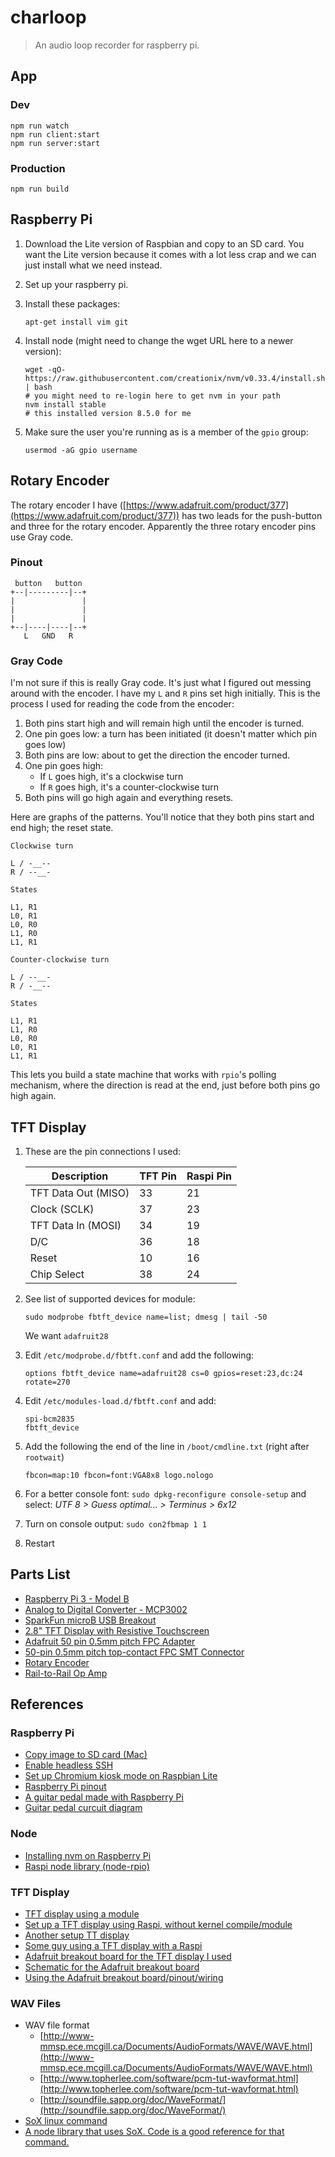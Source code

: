 # charloop

> An audio loop recorder for raspberry pi.

## App

### Dev

```
npm run watch
npm run client:start
npm run server:start
```

### Production

```
npm run build
```

## Raspberry Pi

1. Download the Lite version of Raspbian and copy to an SD card. You want the Lite version because it comes with a lot less crap and we can just install what we need instead.
1. Set up your raspberry pi.
1. Install these packages:

    ```
    apt-get install vim git
    ```

1. Install node (might need to change the wget URL here to a newer version):

    ```
    wget -qO- https://raw.githubusercontent.com/creationix/nvm/v0.33.4/install.sh | bash
    # you might need to re-login here to get nvm in your path
    nvm install stable
    # this installed version 8.5.0 for me
    ```

1. Make sure the user you're running as is a member of the `gpio` group:

    ```
    usermod -aG gpio username
    ```

## Rotary Encoder

The rotary encoder I have ([https://www.adafruit.com/product/377](https://www.adafruit.com/product/377)) has two leads for the push-button and three for the rotary encoder.  Apparently the three rotary encoder pins use Gray code.

### Pinout

```
 button   button
+--|---------|--+
|               |
|               |
|               |
+--|----|----|--+
   L   GND   R
```

### Gray Code

I'm not sure if this is really Gray code. It's just what I figured out messing around with the encoder. I have my `L` and `R` pins set high initially. This is the process I used for reading the code from the encoder:

1. Both pins start high and will remain high until the encoder is turned.
1. One pin goes low: a turn has been initiated (it doesn't matter which pin goes low)
1. Both pins are low: about to get the direction the encoder turned.
1. One pin goes high:
    - If `L` goes high, it's a clockwise turn
    - If `R` goes high, it's a counter-clockwise turn
1. Both pins will go high again and everything resets.

Here are graphs of the patterns. You'll notice that they both pins start and end high; the reset state.

```
Clockwise turn

L / -__--
R / --__-

States

L1, R1
L0, R1
L0, R0
L1, R0
L1, R1

```

```
Counter-clockwise turn

L / --__-
R / -__--

States

L1, R1
L1, R0
L0, R0
L0, R1
L1, R1
```

This lets you build a state machine that works with `rpio`'s polling mechanism, where the direction is read at the end, just before both pins go high again.

## TFT Display

1. These are the pin connections I used:

    Description | TFT Pin | Raspi Pin
    --- | --- | ---
    TFT Data Out (MISO) | 33 | 21
    Clock (SCLK) | 37 | 23
    TFT Data In (MOSI) | 34 | 19
    D/C | 36 | 18
    Reset | 10 | 16
    Chip Select | 38 | 24

1. See list of supported devices for module:

    ```
    sudo modprobe fbtft_device name=list; dmesg | tail -50
    ```

    We want `adafruit28`

1. Edit `/etc/modprobe.d/fbtft.conf` and add the following:

    ```
    options fbtft_device name=adafruit28 cs=0 gpios=reset:23,dc:24 rotate=270
    ```

1. Edit `/etc/modules-load.d/fbtft.conf` and add:

    ```
    spi-bcm2835
    fbtft_device
    ```

1. Add the following the end of the line in `/boot/cmdline.txt` (right after `rootwait`)

    ```
    fbcon=map:10 fbcon=font:VGA8x8 logo.nologo
    ```

1. For a better console font: `sudo dpkg-reconfigure console-setup` and select: _UTF 8 &gt; Guess optimal... &gt; Terminus &gt; 6x12_

1. Turn on console output: `sudo con2fbmap 1 1`

1. Restart


## Parts List

- [Raspberry Pi 3 - Model B](https://www.adafruit.com/product/3055)
- [Analog to Digital Converter - MCP3002](https://www.sparkfun.com/products/8636)
- [SparkFun microB USB Breakout](https://www.sparkfun.com/products/12035)
- [2.8" TFT Display with Resistive Touchscreen](https://www.adafruit.com/product/1774)
- [Adafruit 50 pin 0.5mm pitch FPC Adapter](https://www.adafruit.com/product/1492)
- [50-pin 0.5mm pitch top-contact FPC SMT Connector](https://www.adafruit.com/product/1773)
- [Rotary Encoder](https://www.adafruit.com/product/377)
- [Rail-to-Rail Op Amp](https://www.adafruit.com/product/808)

## References

### Raspberry Pi

- [Copy image to SD card (Mac)](https://www.raspberrypi.org/documentation/installation/installing-images/mac.md)
- [Enable headless SSH](https://hackernoon.com/raspberry-pi-headless-install-462ccabd75d0)
- [Set up Chromium kiosk mode on Raspbian Lite](https://tamarisk.it/raspberry-pi-kiosk-mode-using-raspbian-lite/)
- [Raspberry Pi pinout](https://pinout.xyz/)
- [A guitar pedal made with Raspberry Pi](https://www.electrosmash.com/pedal-pi)
- [Guitar pedal curcuit diagram](https://www.electrosmash.com/forum/pedal-pi/206-pedal-pi-circuit-analysis)

### Node

- [Installing nvm on Raspberry Pi](https://github.com/creationix/nvm)
- [Raspi node library (node-rpio)](https://github.com/jperkin/node-rpio)

### TFT Display

- [TFT display using a module](https://github.com/notro/fbtft/wiki/fbtft_device)
- [Set up a TFT display using Raspi, without kernel compile/module](https://www.raspberrypi.org/forums/viewtopic.php?p=1041032&sid=4cb043cb2d40b23e2e3464e0885018fe#p1041032)
- [Another setup TT display](http://lallafa.de/blog/2015/03/fbtft-setup-on-modern-raspbian/)
- [Some guy using a TFT display with a Raspi](http://www.whence.com/rpi/)
- [Adafruit breakout board for the TFT display I used](https://www.adafruit.com/product/1770)
- [Schematic for the Adafruit breakout board](https://learn.adafruit.com/adafruit-2-8-tft-touch-shield-v2/downloads)
- [Using the Adafruit breakout board/pinout/wiring](https://learn.adafruit.com/adafruit-2-dot-8-color-tft-touchscreen-breakout-v2/)

### WAV Files

- WAV file format
    - [http://www-mmsp.ece.mcgill.ca/Documents/AudioFormats/WAVE/WAVE.html](http://www-mmsp.ece.mcgill.ca/Documents/AudioFormats/WAVE/WAVE.html)
    - [http://www.topherlee.com/software/pcm-tut-wavformat.html](http://www.topherlee.com/software/pcm-tut-wavformat.html)
    - [http://soundfile.sapp.org/doc/WaveFormat/](http://soundfile.sapp.org/doc/WaveFormat/)
- [SoX linux command](http://sox.sourceforge.net/sox.html)
- [A node library that uses SoX. Code is a good reference for that command.](https://github.com/substack/baudio)


